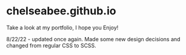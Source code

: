 # chelseabee.github.io

Take a look at my portfolio, I hope you Enjoy! 



8/22/22 - updated once again. Made some new design decisions and changed from regular CSS to SCSS. 
